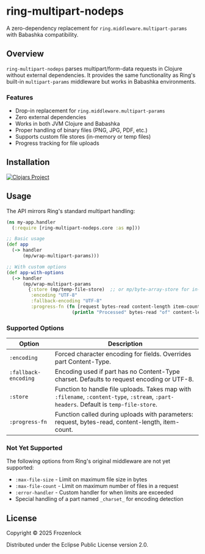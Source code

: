 # ring-multipart-nodeps

A zero-dependency replacement for `ring.middleware.multipart-params` with Babashka compatibility.

## Overview

`ring-multipart-nodeps` parses multipart/form-data requests in Clojure without external dependencies. It provides the same functionality as Ring's built-in `multipart-params` middleware but works in Babashka environments.

### Features

- Drop-in replacement for `ring.middleware.multipart-params`
- Zero external dependencies
- Works in both JVM Clojure and Babashka
- Proper handling of binary files (PNG, JPG, PDF, etc.)
- Supports custom file stores (in-memory or temp files)
- Progress tracking for file uploads

## Installation

[![Clojars Project](https://img.shields.io/clojars/v/org.clojars.frozenlock/ring-multipart-nodeps.svg)](https://clojars.org/org.clojars.frozenlock/ring-multipart-nodeps)


## Usage

The API mirrors Ring's standard multipart handling:

```clojure
(ns my-app.handler
  (:require [ring-multipart-nodeps.core :as mp]))

;; Basic usage
(def app
  (-> handler
      (mp/wrap-multipart-params)))

;; With custom options
(def app-with-options
  (-> handler
      (mp/wrap-multipart-params
        {:store (mp/temp-file-store)  ;; or mp/byte-array-store for in-memory
         :encoding "UTF-8"
         :fallback-encoding "UTF-8"
         :progress-fn (fn [request bytes-read content-length item-count]
                        (println "Processed" bytes-read "of" content-length "bytes"))})))
```

### Supported Options

| Option               | Description                                                                                                                             |
|----------------------|-----------------------------------------------------------------------------------------------------------------------------------------|
| `:encoding`          | Forced character encoding for fields. Overrides part Content-Type.                                                                      |
| `:fallback-encoding` | Encoding used if part has no Content-Type charset. Defaults to request encoding or UTF-8.                                               |
| `:store`             | Function to handle file uploads. Takes map with `:filename`, `:content-type`, `:stream`, `:part-headers`. Default is `temp-file-store`. |
| `:progress-fn`       | Function called during uploads with parameters: request, bytes-read, content-length, item-count.                                        |

### Not Yet Supported

The following options from Ring's original middleware are not yet supported:

- `:max-file-size` - Limit on maximum file size in bytes
- `:max-file-count` - Limit on maximum number of files in a request
- `:error-handler` - Custom handler for when limits are exceeded
- Special handling of a part named `_charset_` for encoding detection


## License

Copyright © 2025 Frozenlock

Distributed under the Eclipse Public License version 2.0.
